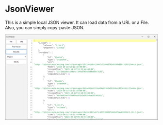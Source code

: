 # JsonViewer
This is a simple local JSON viewer. It can load data from a URL or a File. Also, you can simply copy-paste JSON.

![Screenshot](images/Screenshot.png)